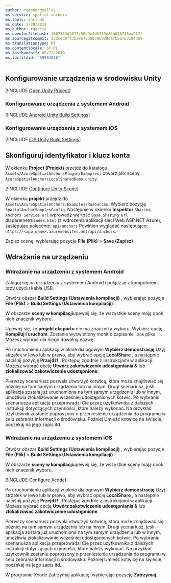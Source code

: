 ```yaml
---
author: ramonarguelles
ms.service: spatial-anchors
ms.topic: include
ms.date: 1/30/2019
ms.author: rgarcia
ms.openlocfilehash: 1007533df077c58d9e4d57f9e86b035730ea917f
ms.sourcegitcommit: d3dced0ff3ba8e78d003060d9dafb56763184d69
ms.translationtype: MT
ms.contentlocale: pl-PL
ms.lasthandoff: 08/22/2019
ms.locfileid: "69904036"
---
```

## <a name="set-up-your-device-in-unity"></a>Konfigurowanie urządzenia w środowisku Unity

[!INCLUDE [Open Unity Project](spatial-anchors-open-unity-project.md)]

### <a name="set-up-an-android-device"></a>Konfigurowanie urządzenia z systemem Android

[!INCLUDE [Android Unity Build Settings](spatial-anchors-unity-android-build-settings.md)]

### <a name="set-up-an-ios-device"></a>Konfigurowanie urządzenia z systemem iOS

[!INCLUDE [iOS Unity Build Settings](spatial-anchors-unity-ios-build-settings.md)]

## <a name="configure-the-account-identifier-and-key"></a>Skonfiguruj identyfikator i klucz konta

W okienku **Project (Projekt)** przejdź do katalogu `Assets/AzureSpatialAnchorsPlugin/Examples` i otwórz plik sceny `AzureSpatialAnchorsLocalSharedDemo.unity`.

[!INCLUDE [Configure Unity Scene](spatial-anchors-unity-configure-scene.md)]

W okienku **projekt** przejdź do `Assets\AzureSpatialAnchors.Examples\Resources`. Wybierz pozycję `SpatialAnchorSamplesConfig`. Następnie w okienku **Inspektor** `Sharing Anchors Service url` wprowadź wartość `Base Sharing Url` dlaparametru`index.html` (z wdrożenia aplikacji sieci Web ASP.NET Azure), zastępując polecenie. `api/anchors` Powinien wyglądać następująco: `https://<app_name>.azurewebsites.net/api/anchors`.

Zapisz scenę, wybierając pozycje **File (Plik)**  > **Save (Zapisz)** .

## <a name="deploy-to-your-device"></a>Wdrażanie na urządzeniu

### <a name="deploy-to-android-device"></a>Wdrażanie na urządzeniu z systemem Android

Zaloguj się na urządzeniu z systemem Android i połącz je z komputerem przy użyciu kabla USB.

Otwórz obszar **Build Settings (Ustawienia kompilacji)** , wybierając pozycje **File (Plik)**  > **Build Settings (Ustawienia kompilacji)** .

W obszarze **sceny w kompilacji**upewnij się, że wszystkie sceny mają obok nich znacznik wyboru.

Upewnij się, że **projekt eksportu** nie ma znacznika wyboru. Wybierz opcję **Kompiluj i uruchom**. Zostanie wyświetlony monit o zapisanie `.apk` pliku. Możesz wybrać dla niego dowolną nazwę.

Po uruchomieniu aplikacji w oknie dialogowym **Wybierz demonstrację** Użyj strzałek w lewo lub w prawo, aby wybrać opcję **LocalShare** , a następnie naciśnij pozycję **Przejdź!** . Postępuj zgodnie z instrukcjami w aplikacji. Możesz wybrać opcję **Utwórz zakotwiczenie udostępniania &** lub **zlokalizować zakotwiczenie udostępnione**.

Pierwszy scenariusz pozwala utworzyć kotwicę, która może znajdować się później na tym samym urządzeniu lub na innym.
Drugi scenariusz, jeśli aplikacja została już uruchomiona na tym samym urządzeniu lub w innym, umożliwia zlokalizowanie wcześniej udostępnionych kotwic. Po wybraniu scenariusza aplikacja przeprowadzi Cię przez użytkownika z dalszych instrukcji dotyczących czynności, które należy wykonać. Na przykład użytkownik zostanie poproszony o przeniesienie urządzenia do programu w celu zebrania informacji o środowisku. Później Umieść kotwicę na świecie, poczekaj na jego zapis itd.

### <a name="deploy-to-an-ios-device"></a>Wdrażanie na urządzeniu z systemem iOS

Otwórz obszar **Build Settings (Ustawienia kompilacji)** , wybierając pozycje **File (Plik)**  > **Build Settings (Ustawienia kompilacji)** .

W obszarze **sceny w kompilacji**upewnij się, że wszystkie sceny mają obok nich znacznik wyboru.

[!INCLUDE [Configure Xcode](spatial-anchors-unity-ios-xcode.md)]

Po uruchomieniu aplikacji w oknie dialogowym **Wybierz demonstrację** Użyj strzałek w lewo lub w prawo, aby wybrać opcję **LocalShare** , a następnie naciśnij pozycję **Przejdź!** . Postępuj zgodnie z instrukcjami w aplikacji. Możesz wybrać opcję **Utwórz zakotwiczenie udostępniania &** lub **zlokalizować zakotwiczenie udostępnione**.

Pierwszy scenariusz pozwala utworzyć kotwicę, która może znajdować się później na tym samym urządzeniu lub na innym.
Drugi scenariusz, jeśli aplikacja została już uruchomiona na tym samym urządzeniu lub w innym, umożliwia zlokalizowanie wcześniej udostępnionych kotwic. Po wybraniu scenariusza aplikacja przeprowadzi Cię przez użytkownika z dalszych instrukcji dotyczących czynności, które należy wykonać. Na przykład użytkownik zostanie poproszony o przeniesienie urządzenia do programu w celu zebrania informacji o środowisku. Później Umieść kotwicę na świecie, poczekaj na jego zapis itd.

W programie Xcode Zatrzymaj aplikację, wybierając pozycję **Zatrzymaj**.
